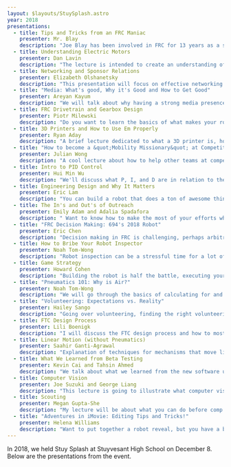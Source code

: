 ```yaml
---
layout: $layouts/StuySplash.astro
year: 2018
presentations:
  - title: Tips and Tricks from an FRC Maniac
    presenter: Mr. Blay
    description: "Joe Blay has been involved in FRC for 13 years as a student, driver, mentor, drive coach, and teacher. In this presentation he will share as many tips and tricks for success in FRC as he can."
  - title: Understanding Electric Motors
    presenter: Dan Lavin
    description: "The lecture is intended to create an understanding of the electrical and mechanical forces behind electric motors and how they lead to motor curves.  Topics will include the relationships between current and torque and between speed and back EMF.  "
  - title: Networking and Sponsor Relations
    presenter: Elizabeth Olshanetsky
    description: "This presentation will focus on effective networking in FIRST Robotics and beyond as well as acquiring and maintaining sponsor relationships."
  - title: "Media: What's good, Why it's Good and How to Get Good"
    presenter: Areyan Kayum
    description: "We will talk about why having a strong media presence is good for your team, and how to improve your team's media presence."
  - title: FRC Drivetrain and Gearbox Design
    presenter: Piotr Milewski
    description: "Do you want to learn the basics of what makes your robot move on the field and what makes all those intakes and elevators, well, actually intake and elevate? Well you've come to the right place. We'll be going over all that you need to know in order to start designing your own FRC drivetrains and gearboxes. Examples will be shown using SolidWorks."
  - title: 3D Printers and How to Use Em Properly
    presenter: Ryan Aday
    description: "A brief lecture dedicated to what a 3D printer is, how it works (parses code, etc), different types of 3D printers and filaments and what you want for specific jobs, and setting up printers.  Interesting personal stories that may be used for how to troubleshoot may be told."
  - title: "How to become a &quot;Mobility Missionary&quot; at Competitions"
    presenter: Julian Wong
    description: "A cool lecture about how to help other teams at competitions and how StuyPulse does it with their &quot;Mobility Missionary&quot; Team and &quot;Fix-it Crew&quot;."
  - title: Intro to PID Control
    presenter: Hui Min Wu
    description: "We'll discuss what P, I, and D are in relation to the speed output to a robot. We'll also discuss the various methods to tune the P, I, and D values of a robot and how you can implement it into the code."
  - title: Engineering Design and Why It Matters
    presenter: Eric Lam
    description: "You can build a robot that does a ton of awesome things, but can you make a robot that is capable of winning? Whether you are engineering the physical robot, the code, or even your Chairman's presentation, learn why engineering is much more than just throwing great features together."
  - title: The In's and Out's of Outreach
    presenter: Emily Adam and Adalia Spadafora
    description: " Want to know how to make the most of your efforts when it comes to outreach? In this workshop, we'll be discussing how 771 evolves, evaluates, organizes, and adapts our outreach to maximize our impact year to year."
  - title: "FRC Decision Making: 694's 2018 Robot"
    presenter: Eric Chen
    description: "Decision making in FRC is challenging, perhaps arbitrary at best. In this presentation, we will explore what factors to take in consideration when designing a robot, along with how these can evolve throughout a season. Using StuyPulse's 2018 robot as a case study, I will explain how our decisions and mistakes drove our thought process, demonstrating how sometimes &quot;bad&quot; decisions are not as bad as they seem.  "
  - title: How to Bribe Your Robot Inspector
    presenter: Noah Tom-Wong
    description: "Robot inspection can be a stressful time for a lot of teams, but it really doesn't have to be! I'll walk you through the inspection checklist and how make your inspection goes as smoothly as possible. You won't actually be taught how to bribe inspectors."
  - title: Game Strategy
    presenter: Howard Cohen
    description: "Building the robot is half the battle, executing your design in the over game strategy can be the key to being 1st seed and winning your competition."
  - title: "Pneumatics 101: Why is Air?"
    presenter: Noah Tom-Wong
    description: "We will go through the basics of calculating for and constructing a pneumatic system, and go through some best practices and component choices."
  - title: "Volunteering: Expectations vs. Reality"
    presenter: Hailey Sango
    description: "Going over volunteering, finding the right volunteering spot for you, and going over the process to be a volunteer during the 2019 season."
  - title: FTC Design Process
    presenter: Lili Boenigk
    description: "I will discuss the FTC design process and how to most efficiently transition from ideas to a competitive robot. "
  - title: Linear Motion (without Pneumatics)
    presenter: Saahir Ganti-Agrawal
    description: "Explanation of techniques for mechanisms that move linearly, as I have seen in FTC robotics.)"
  - title: What We Learned from Beta Testing
    presenter: Kevin Cai and Tahsin Ahmed
    description: "We talk about what we learned from the new software updates FIRST gives us for the 2019 season."
  - title: Computer Vision
    presenter: Joe Suzuki and George Liang
    description: "This lecture is going to illustrate what computer vision is and the concepts and uses in FIRST Robotics games."
  - title: Scouting
    presenter: Megan Gupta-She
    description: "My lecture will be about what you can do before comp and during comp to scout out teams compatible for your team and your strategy."
  - title: "Adventures in iMovie: Editing Tips and Tricks!"
    presenter: Helena Williams
    description: "Want to put together a robot reveal, but you have a budget of $0? No problem! I'm going to be discussing how to use the free iMovie app to edit together videos that make your team look cool. Note: Unfortunately, iMovie is only usable on Apple products."
---
```


In 2018, we held Stuy Splash at Stuyvesant High School on December 8. Below are the presentations from the event.
